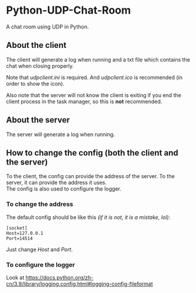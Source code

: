# Python-UDP-Chat-Room
A chat room using UDP in Python.

## About the client
The client will generate a log when running and a txt file which contains the chat when closing properly.

Note that *udpclient.ini* is required. And *udpclient.ico* is recommended (in order to show the icon).  

Also note that the server will not know the client is exiting if you end the client process in the task manager, so this is **not** recommended.

## About the server
The server will generate a log when running.

## How to change the config (both the client and the server)
To the client, the config can provide the address of the server. To the server, it can provide the address it uses.   
The config is also used to configure the logger.   
### To change the address
The default config should be like this *(if it is not, it is a mistake, lol)*:
```
[socket]
Host=127.0.0.1
Port=14514
```
Just change *Host* and *Port*.
### To configure the logger
Look at <https://docs.python.org/zh-cn/3.9/library/logging.config.html#logging-config-fileformat>
